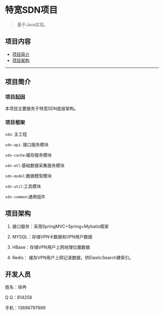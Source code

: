 # 特宽SDN项目

> 基于Java实现。

## 项目内容

- [项目简介](项目简介)
- [项目架构](项目架构)

----

## 项目简介

### 项目起因

本项目主要服务于特宽SDN底层架构。

### 项目框架

`sdn`: 主工程

`sdn-api`: 接口服务模块

`sdn-cache`:缓存服务模块

`sdn-etl`:基础数据采集服务模块

`sdn-model`:数据模型模块

`sdn-util`:工具模块

`sdn-common`:通用组件

## 项目架构

1. 接口服务：采用SpringMVC+Spring+Mybatis框架

2. MYSQL：存储VPN卡数据和VPN用户数据

3. HBase：存储VPN用户上网地理位置数据

4. Redis： 缓存VPN用户上网记录数据，供ElasticSearch建索引。

## 开发人员

姓名：徐冉

Q  Q：814258

手机：13696797999